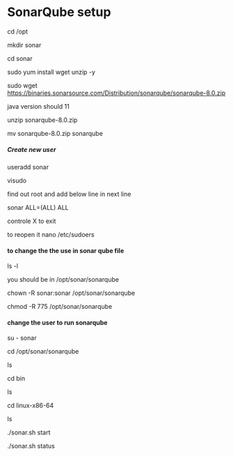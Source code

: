 <h1>SonarQube setup</h1>

cd /opt

mkdir sonar

cd sonar

sudo yum install wget unzip -y 

sudo wget https://binaries.sonarsource.com/Distribution/sonarqube/sonarqube-8.0.zip

java version should 11 

unzip sonarqube-8.0.zip

mv sonarqube-8.0.zip sonarqube

<h5> Create new user </h5>

useradd sonar

visudo 

find out root and add below line in next line 

sonar ALL=(ALL)   ALL

controle X to exit 

to reopen it nano /etc/sudoers

<h4>to change the  the use in sonar qube file </h4>

ls -l 

you should be in /opt/sonar/sonarqube

chown -R sonar:sonar /opt/sonar/sonarqube

chmod -R 775 /opt/sonar/sonarqube

<h4> change the user to run sonarqube </h4>

su - sonar 

cd /opt/sonar/sonarqube

ls 

cd bin 

ls 

cd linux-x86-64

ls 

./sonar.sh start

./sonar.sh status











